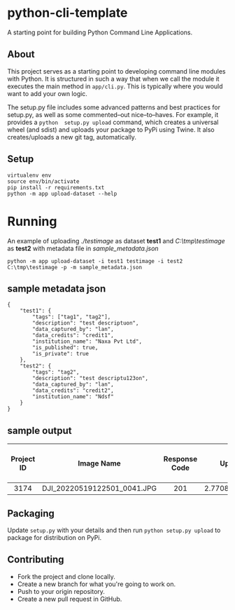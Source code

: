 # python-cli-template

A starting point for building Python Command Line Applications.

## About 

This project serves as a starting point to developing command line modules with Python. It is structured in such a way that 
when we call the module it executes the main method in `app/cli.py`. This is typically where you would want to add 
your own logic.

The setup.py file includes some advanced patterns and best 
practices for setup.py, as well as some commented–out nice–to–haves. For example, it provides a `python 
setup.py upload` command, which creates a universal wheel (and sdist) and uploads your package to PyPi using Twine. 
It also creates/uploads a new git tag, automatically.

## Setup

```
virtualenv env
source env/bin/activate
pip install -r requirements.txt
python -m app upload-dataset --help
```

# Running
An example of uploading *./testimage* as dataset **test1** and *C:\tmp\testimage* as **test2** with metadata file in *sample_metadata.json*
```
python -m app upload-dataset -i test1 testimage -i test2 C:\tmp\testimage -p -m sample_metadata.json
```

## sample metadata json
```
{
    "test1": {
        "tags": ["tag1", "tag2"],
        "description": "test descriptuon",
        "data_captured_by": "lan",
        "data_credits": "credit1",
        "institution_name": "Naxa Pvt Ltd",
        "is_published": true,
        "is_private": true
    },
    "test2": {
        "tags": "tag2",
        "description": "test descriptu123on",
        "data_captured_by": "lan",
        "data_credits": "credit2",
        "institution_name": "Ndsf"
    }
}
```
## sample output
| **Project ID** |        **Image Name**       | **Response Code** |  **Upload Time**  | **Image Size** | **Is Image in API?** | **Image URL** |
|:--------------:|:---------------------------:|:-----------------:|:-----------------:|----------------|----------------------|---------------|
|      3174      | DJI_20220519122501_0041.JPG |        201        | 2.770872116088867 | 22500587       | True                 |  (image_url)  |


## Packaging 

Update `setup.py` with your details and then run `python setup.py upload` to package for distribution on PyPi.

## Contributing

- Fork the project and clone locally.
- Create a new branch for what you're going to work on.
- Push to your origin repository.
- Create a new pull request in GitHub.
